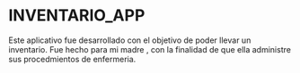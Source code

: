 # INVENTARIO_APP
Este aplicativo fue desarrollado con el objetivo de poder llevar un inventario. Fue hecho para mi madre , con la finalidad de que ella administre sus procedmientos de enfermeria.
